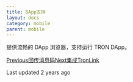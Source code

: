 ```yaml
---
title: DApp支持
layout: docs
category: mobile
parent: mobile
---
```


提供流畅的 DApp 浏览器，支持运行 TRON DApp。

[Previous回传消息码](https://docs-zh.tronlink.org/yi-dong-duan/deeplink/hui-chuan-xiao-xi-ma)[Next集成TronLink](https://docs-zh.tronlink.org/yi-dong-duan/dapp-zhi-chi/ji-cheng-tronlink)

Last updated 2 years ago